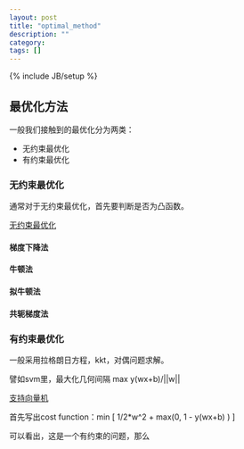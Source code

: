 ```yaml
---
layout: post
title: "optimal_method"
description: ""
category: 
tags: []
---
```

{% include JB/setup %}


## 最优化方法

一般我们接触到的最优化分为两类：

- 无约束最优化
- 有约束最优化

### 无约束最优化

通常对于无约束最优化，首先要判断是否为凸函数。

[无约束最优化](http://www.52nlp.cn/unconstrained-optimization-one)

#### 梯度下降法

#### 牛顿法

#### 拟牛顿法

#### 共轭梯度法

### 有约束最优化

一般采用拉格朗日方程，kkt，对偶问题求解。

譬如svm里，最大化几何间隔 max y(wx+b)/||w||

[支持向量机](http://blog.csdn.net/v_july_v/article/details/7624837)

首先写出cost function：min [ 1/2*w^2 + max(0, 1 - y(wx+b) ) ]

可以看出，这是一个有约束的问题，那么

